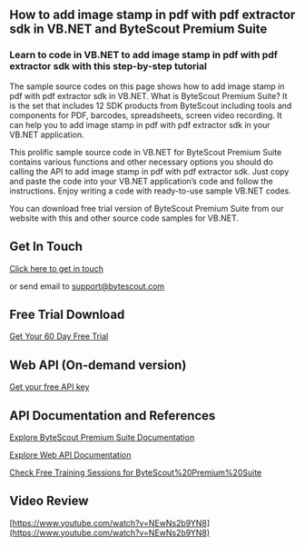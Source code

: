 ## How to add image stamp in pdf with pdf extractor sdk in VB.NET and ByteScout Premium Suite

### Learn to code in VB.NET to add image stamp in pdf with pdf extractor sdk with this step-by-step tutorial

The sample source codes on this page shows how to add image stamp in pdf with pdf extractor sdk in VB.NET. What is ByteScout Premium Suite? It is the set that includes 12 SDK products from ByteScout including tools and components for PDF, barcodes, spreadsheets, screen video recording. It can help you to add image stamp in pdf with pdf extractor sdk in your VB.NET application.

This prolific sample source code in VB.NET for ByteScout Premium Suite contains various functions and other necessary options you should do calling the API to add image stamp in pdf with pdf extractor sdk. Just copy and paste the code into your VB.NET application’s code and follow the instructions. Enjoy writing a code with ready-to-use sample VB.NET codes.

You can download free trial version of ByteScout Premium Suite from our website with this and other source code samples for VB.NET.

## Get In Touch

[Click here to get in touch](https://bytescout.zendesk.com/hc/en-us/requests/new?subject=ByteScout%20Premium%20Suite%20Question)

or send email to [support@bytescout.com](mailto:support@bytescout.com?subject=ByteScout%20Premium%20Suite%20Question) 

## Free Trial Download

[Get Your 60 Day Free Trial](https://bytescout.com/download/web-installer?utm_source=github-readme)

## Web API (On-demand version)

[Get your free API key](https://pdf.co/documentation/api?utm_source=github-readme)

## API Documentation and References

[Explore ByteScout Premium Suite Documentation](https://bytescout.com/documentation/index.html?utm_source=github-readme)

[Explore Web API Documentation](https://pdf.co/documentation/api?utm_source=github-readme)

[Check Free Training Sessions for ByteScout%20Premium%20Suite](https://academy.bytescout.com/)

## Video Review

[https://www.youtube.com/watch?v=NEwNs2b9YN8](https://www.youtube.com/watch?v=NEwNs2b9YN8)